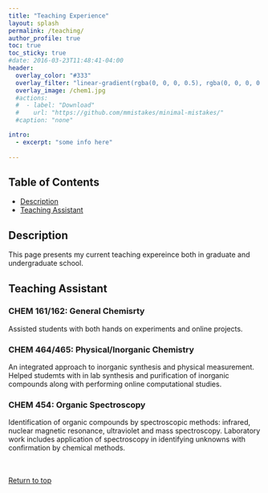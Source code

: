 ```yaml
---
title: "Teaching Experience"
layout: splash
permalink: /teaching/
author_profile: true
toc: true
toc_sticky: true
#date: 2016-03-23T11:48:41-04:00
header:
  overlay_color: "#333"
  overlay_filter: "linear-gradient(rgba(0, 0, 0, 0.5), rgba(0, 0, 0, 0.5))"
  overlay_image: /chem1.jpg
  #actions:
  #  - label: "Download"
  #    url: "https://github.com/mmistakes/minimal-mistakes/"
  #caption: "none"

intro: 
  - excerpt: "some info here"   
   
---
```


## Table of Contents
- [Description](/teaching/#description)<br>
- [Teaching Assistant](/teaching/#teaching-assistant)<br>


## Description
This page presents my current teaching expereince both in graduate and undergraduate school. 

## Teaching Assistant
### CHEM 161/162: General Chemisrty
Assisted students with both hands on experiments and online projects.
### CHEM 464/465: Physical/Inorganic Chemistry
An integrated approach to inorganic synthesis and physical measurement. Helped studemts with in lab synthesis and purification of inorganic compounds along with performing online computational studies.
### CHEM 454: Organic Spectroscopy
Identification of organic compounds by spectroscopic methods: infrared, nuclear magnetic resonance, ultraviolet and mass spectroscopy. Laboratory work includes application of spectroscopy in identifying unknowns with confirmation by chemical methods. 

<br><br>
[Return to top](/teaching/#table-of-contents)
